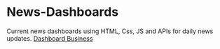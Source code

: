 # News-Dashboards
Current news dashboards using HTML, Css, JS and APIs for daily news updates.
[Dashboard Business](https://skeiilatt.github.io/News-Dashboards/)
